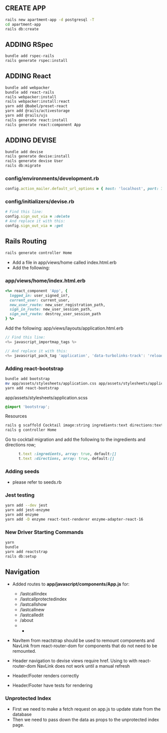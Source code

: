 ## CREATE APP
```bash
rails new apartment-app -d postgresql -T
cd apartment-app
rails db:create
```

## ADDING RSpec
```bash
bundle add rspec-rails
rails generate rspec:install
```

## ADDING React
```bash
bundle add webpacker
bundle add react-rails
rails webpacker:install
rails webpacker:install:react
yarn add @babel/preset-react
yarn add @rails/activestorage
yarn add @rails/ujs
rails generate react:install
rails generate react:component App
```

## ADDING DEVISE
```bash
bundle add devise
rails generate devise:install
rails generate devise User
rails db:migrate
```

### config/environments/development.rb
```ruby
config.action_mailer.default_url_options = { host: 'localhost', port: 3000 }
```

### config/initializers/devise.rb
```ruby
# Find this line:
config.sign_out_via = :delete
# And replace it with this:
config.sign_out_via = :get
```

## Rails Routing
```bash
rails generate controller Home
```
- Add a file in app/views/home called index.html.erb
- Add the following:

### app/views/home/index.html.erb
```ruby
<%= react_component 'App', {
  logged_in: user_signed_in?,
  current_user: current_user,
  new_user_route: new_user_registration_path,
  sign_in_route: new_user_session_path,
  sign_out_route: destroy_user_session_path
} %>
```
Add the following:
app/views/layouts/application.html.erb
```javascript
// Find this line:
<%= javascript_importmap_tags %>

// And replace it with this:
<%= javascript_pack_tag 'application', 'data-turbolinks-track': 'reload' %>
```
### Adding react-bootstrap
```bash
bundle add bootstrap
mv app/assets/stylesheets/application.css app/assets/stylesheets/application.scss
yarn add react-bootstrap
```
app/assets/stylesheets/application.scss
```scss
@import 'bootstrap';
```
Resources
```bash
rails g scaffold Cocktail image:string ingredients:text directions:text user_id:integer --api
rails g controller Home
```
Go to cocktail migration and add the following to the ingredients and directions row;
```ruby
      t.text :ingredients, array: true, default:[]
      t.text :directions, array: true, default:[]
```
### Adding seeds
- please refer to seeds.rb

### Jest testing
```bash
yarn add --dev jest
yarn add jest-enzyme
yarn add enzyme
yarn add -D enzyme react-test-renderer enzyme-adapter-react-16
```

### New Driver Starting Commands
```bash
yarn
bundle
yarn add reactstrap
rails db:setup
```

## Navigation
- Added routes to **app/javascript/components/App.js** for:
  - /lastcallindex
  - /lastcallprotectedindex
  - /lastcallshow
  - /lastcallnew
  - /lastcalledit
  - /about
  - *
- NavItem from reactstrap should be used to remount components and NavLink from react-router-dom for components that do not need to be remounted.
- Header navigation to devise views require href. Using to with react-router-dom NavLink does not work until a manual refresh

- Header/Footer renders correctly
- Header/Footer have tests for rendering

### Unprotected Index
- First we need to make a fetch request on app.js to update state from the database
- Then we need to pass down the data as props to the unprotected index page.


